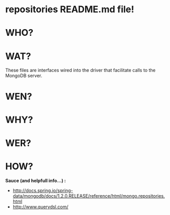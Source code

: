 # repositories README.md file!

# WHO?

# WAT?

These files are interfaces wired into the driver that facilitate calls to the MongoDB server.
# WEN?

# WHY?

# WER?

# HOW?

**Sauce (and helpfull info...) :**

* http://docs.spring.io/spring-data/mongodb/docs/1.2.0.RELEASE/reference/html/mongo.repositories.html
* http://www.querydsl.com/
